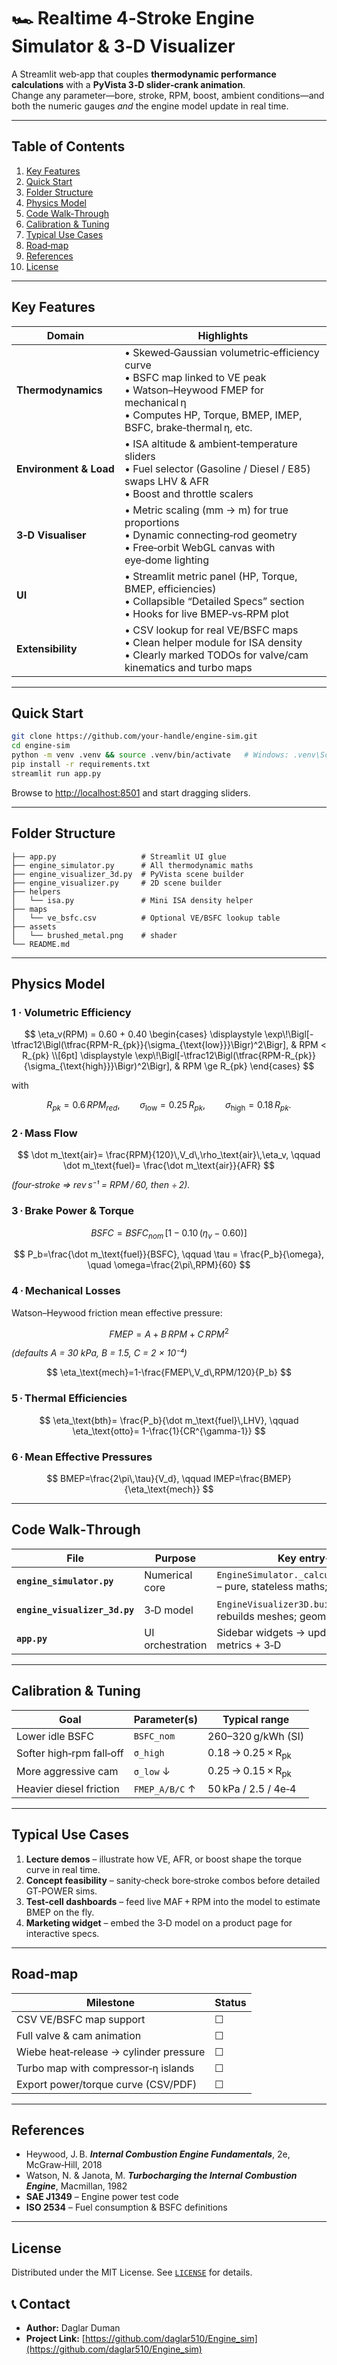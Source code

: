 # 🏎️ Realtime 4‑Stroke Engine Simulator & 3‑D Visualizer

A Streamlit web‑app that couples **thermodynamic performance calculations** with a **PyVista 3‑D slider‑crank animation**.  
Change any parameter—bore, stroke, RPM, boost, ambient conditions—and both the numeric gauges *and* the engine model update in real time.

---

## Table of Contents
1. [Key Features](#key-features)  
2. [Quick Start](#quick-start)  
3. [Folder Structure](#folder-structure)  
4. [Physics Model](#physics-model)  
5. [Code Walk‑Through](#code-walk-through)  
6. [Calibration & Tuning](#calibration--tuning)  
7. [Typical Use Cases](#typical-use-cases)  
8. [Road‑map](#road-map)  
9. [References](#references)  
10. [License](#license)

---

## Key Features

| Domain | Highlights |
|--------|------------|
| **Thermodynamics** | • Skewed‑Gaussian volumetric‑efficiency curve<br>• BSFC map linked to VE peak<br>• Watson–Heywood FMEP for mechanical η<br>• Computes HP, Torque, BMEP, IMEP, BSFC, brake‑thermal η, etc. |
| **Environment & Load** | • ISA altitude & ambient‑temperature sliders<br>• Fuel selector (Gasoline / Diesel / E85) swaps LHV & AFR<br>• Boost and throttle scalers |
| **3‑D Visualiser** | • Metric scaling (mm → m) for true proportions<br>• Dynamic connecting‑rod geometry<br>• Free‑orbit WebGL canvas with eye‑dome lighting |
| **UI** | • Streamlit metric panel (HP, Torque, BMEP, efficiencies)<br>• Collapsible “Detailed Specs” section<br>• Hooks for live BMEP‑vs‑RPM plot |
| **Extensibility** | • CSV lookup for real VE/BSFC maps<br>• Clean helper module for ISA density<br>• Clearly marked TODOs for valve/cam kinematics and turbo maps |

---

## Quick Start

```bash
git clone https://github.com/your-handle/engine-sim.git
cd engine-sim
python -m venv .venv && source .venv/bin/activate   # Windows: .venv\Scripts\Activate
pip install -r requirements.txt
streamlit run app.py
```

Browse to <http://localhost:8501> and start dragging sliders.

---

## Folder Structure

```
├── app.py                   # Streamlit UI glue
├── engine_simulator.py      # All thermodynamic maths
├── engine_visualizer_3d.py  # PyVista scene builder
├── engine_visualizer.py     # 2D scene builder
├── helpers
│   └── isa.py               # Mini ISA density helper
├── maps
│   └── ve_bsfc.csv          # Optional VE/BSFC lookup table
├── assets
│   └── brushed_metal.png    # shader
└── README.md
```

---

## Physics Model

### 1&nbsp;·&nbsp;Volumetric&nbsp;Efficiency  

$$
\eta_v(RPM) = 0.60 + 0.40
\begin{cases}
\displaystyle \exp\!\Bigl[-\tfrac12\Bigl(\tfrac{RPM-R_{pk}}{\sigma_{\text{low}}}\Bigr)^2\Bigr], & RPM < R_{pk} \\[6pt]
\displaystyle \exp\!\Bigl[-\tfrac12\Bigl(\tfrac{RPM-R_{pk}}{\sigma_{\text{high}}}\Bigr)^2\Bigr], & RPM \ge R_{pk}
\end{cases}
$$

with  

$$R_{pk}=0.6\,RPM_{red},\qquad
\sigma_{\text{low}}=0.25\,R_{pk},\qquad
\sigma_{\text{high}}=0.18\,R_{pk}.$$

### 2 · Mass Flow  

$$
\dot m_\text{air}= \frac{RPM}{120}\,V_d\,\rho_\text{air}\,\eta_v,
\qquad
\dot m_\text{fuel}= \frac{\dot m_\text{air}}{AFR}
$$

*(four‑stroke ⇒ rev s⁻¹ = RPM / 60, then ÷ 2).*

### 3 · Brake Power & Torque  

$$
BSFC = BSFC_{nom}\,[1-0.10\,(\eta_v-0.60)]
$$

$$
P_b=\frac{\dot m_\text{fuel}}{BSFC},
\qquad
\tau = \frac{P_b}{\omega},
\quad
\omega=\frac{2\pi\,RPM}{60}
$$

### 4 · Mechanical Losses  

Watson–Heywood friction mean effective pressure:

$$
FMEP = A + B\,RPM + C\,RPM^2
$$

*(defaults&nbsp;A = 30 kPa, B = 1.5, C = 2 × 10⁻⁴)*


$$
\eta_\text{mech}=1-\frac{FMEP\,V_d\,RPM/120}{P_b}
$$

### 5 · Thermal Efficiencies  

$$
\eta_\text{bth}= \frac{P_b}{\dot m_\text{fuel}\,LHV},
\qquad
\eta_\text{otto}= 1-\frac{1}{CR^{\gamma-1}}
$$

### 6 · Mean Effective Pressures  

$$
BMEP=\frac{2\pi\,\tau}{V_d},
\qquad
IMEP=\frac{BMEP}{\eta_\text{mech}}
$$

---

## Code Walk‑Through

| File | Purpose | Key entry‑points |
|------|---------|------------------|
| **`engine_simulator.py`** | Numerical core | `EngineSimulator._calculate_performance()` – pure, stateless maths; unit‑test friendly |
| **`engine_visualizer_3d.py`** | 3‑D model | `EngineVisualizer3D.build_scene()` – rebuilds meshes; geometry metric‑scaled |
| **`app.py`** | UI orchestration | Sidebar widgets → update engine → render metrics + 3‑D |

---

## Calibration & Tuning

| Goal | Parameter(s) | Typical range |
|------|--------------|---------------|
| Lower idle BSFC | `BSFC_nom` | 260–320 g/kWh (SI) |
| Softer high‑rpm fall‑off | `σ_high` | 0.18 → 0.25 × R<sub>pk</sub> |
| More aggressive cam | `σ_low` ↓ | 0.25 → 0.15 × R<sub>pk</sub> |
| Heavier diesel friction | `FMEP_A/B/C` ↑ | 50 kPa / 2.5 / 4e‑4 |

---

## Typical Use Cases

1. **Lecture demos** – illustrate how VE, AFR, or boost shape the torque curve in real time.  
2. **Concept feasibility** – sanity‑check bore‑stroke combos before detailed GT‑POWER sims.  
3. **Test‑cell dashboards** – feed live MAF + RPM into the model to estimate BMEP on the fly.  
4. **Marketing widget** – embed the 3‑D model on a product page for interactive specs.

---

## Road‑map

| Milestone | Status |
|-----------|--------|
| CSV VE/BSFC map support | ☐ |
| Full valve & cam animation | ☐ |
| Wiebe heat‑release → cylinder pressure | ☐ |
| Turbo map with compressor‑η islands | ☐ |
| Export power/torque curve (CSV/PDF) | ☐ |

---

## References

* Heywood, J. B. **_Internal Combustion Engine Fundamentals_**, 2e, McGraw‑Hill, 2018  
* Watson, N. & Janota, M. **_Turbocharging the Internal Combustion Engine_**, Macmillan, 1982  
* **SAE J1349** – Engine power test code  
* **ISO 2534** – Fuel consumption & BSFC definitions

---

## License

Distributed under the MIT License. See [`LICENSE`](LICENSE) for details.

## 📞 Contact

- **Author:** Daglar Duman
- **Project Link:** [https://github.com/daglar510/Engine_sim](https://github.com/daglar510/Engine_sim) 